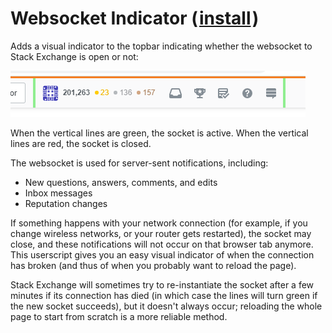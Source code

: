 # Websocket Indicator (&#8202;[install](https://github.com/CertainPerformance/Stack-Exchange-Userscripts/raw/master/Websocket-Indicator/StackWebsocketIndicator.user.js)&#8202;)

Adds a visual indicator to the topbar indicating whether the websocket to Stack Exchange is open or not:

![screenshot](https://raw.githubusercontent.com/CertainPerformance/Stack-Exchange-Userscripts/master/Websocket-Indicator/userscript-screenshot.png)

When the vertical lines are green, the socket is active. When the vertical lines are red, the socket is closed.

The websocket is used for server-sent notifications, including:

- New questions, answers, comments, and edits
- Inbox messages
- Reputation changes

If something happens with your network connection (for example, if you change wireless networks, or your router gets restarted), the socket may close, and these notifications will not occur on that browser tab anymore. This userscript gives you an easy visual indicator of when the connection has broken (and thus of when you probably want to reload the page).

Stack Exchange will sometimes try to re-instantiate the socket after a few minutes if its connection has died (in which case the lines will turn green if the new socket succeeds), but it doesn't always occur; reloading the whole page to start from scratch is a more reliable method.
